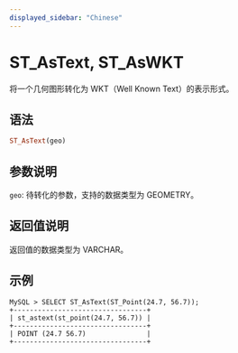 ```yaml
---
displayed_sidebar: "Chinese"
---
```


# ST_AsText, ST_AsWKT



将一个几何图形转化为 WKT（Well Known Text）的表示形式。

## 语法

```Haskell
ST_AsText(geo)
```

## 参数说明

`geo`: 待转化的参数，支持的数据类型为 GEOMETRY。

## 返回值说明

返回值的数据类型为 VARCHAR。

## 示例

```Plain Text
MySQL > SELECT ST_AsText(ST_Point(24.7, 56.7));
+---------------------------------+
| st_astext(st_point(24.7, 56.7)) |
+---------------------------------+
| POINT (24.7 56.7)               |
+---------------------------------+
```
